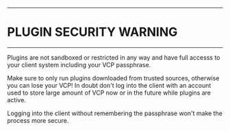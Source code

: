 ----
# PLUGIN SECURITY WARNING #

----
Plugins are not sandboxed or restricted in any way and have full accesss
to your client system including your VCP passphrase.

Make sure to only run plugins downloaded from trusted sources, otherwise
you can lose your VCP! In doubt don't log into the client with an account
used to store large amount of VCP now or in the future while plugins
are active.

Logging into the client without remembering the passphrase won't make
the process more secure.